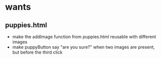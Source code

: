 # wants

## puppies.html
- make the addImage function from puppies.html reusable with different images
- make puppyButton say "are you sure?" when two images are present, but before the third click
